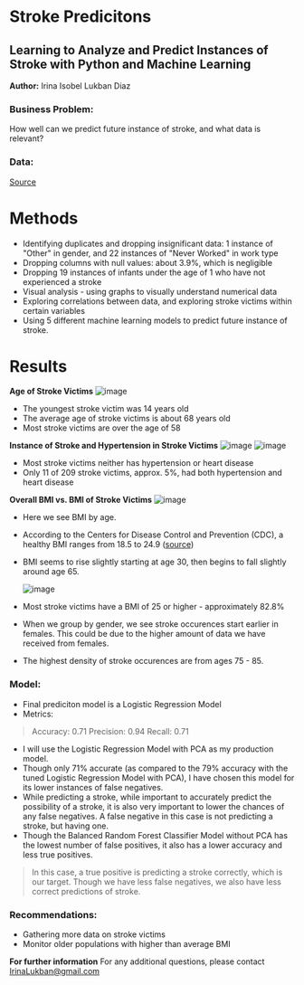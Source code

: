 # Stroke Predicitons
## Learning to Analyze and Predict Instances of Stroke with Python and Machine Learning
<b>Author:</b> Irina Isobel Lukban Diaz
### Business Problem:
How well can we predict future instance of stroke, and what data is relevant?

### Data:
[Source](https://www.kaggle.com/datasets/fedesoriano/stroke-prediction-dataset?resource=download)

# Methods
- Identifying duplicates and dropping insignificant data: 1 instance of "Other" in gender, and 22 instances of "Never Worked" in work type
- Dropping columns with null values: about 3.9%, which is negligible
- Dropping 19 instances of infants under the age of 1 who have not experienced a stroke
- Visual analysis - using graphs to visually understand numerical data
- Exploring correlations between data, and exploring stroke victims within certain variables 
- Using 5 different machine learning models to predict future instance of stroke.

# Results
<b>Age of Stroke Victims</b>
![image](https://user-images.githubusercontent.com/123199534/232090578-2e158b7d-7c53-4ccf-b2fa-6d9d5157bd8c.png)
- The youngest stroke victim was 14 years old
- The average age of stroke victims is about 68 years old
- Most stroke victims are over the age of 58

<b>Instance of Stroke and Hypertension in Stroke Victims</b>
![image](https://user-images.githubusercontent.com/123199534/232090806-99ee252f-cd28-4f05-a52f-ffd5b9eb16cd.png)
![image](https://user-images.githubusercontent.com/123199534/232090853-ead06569-913e-4d37-ae12-0a37edc9b2db.png)
- Most stroke victims neither has hypertension or heart disease
- Only 11 of 209 stroke victims, approx. 5%, had both hypertension and heart disease

<b>Overall BMI vs. BMI of Stroke Victims</b>
![image](https://user-images.githubusercontent.com/123199534/232091286-06360d38-21df-4471-988b-00acddc72b12.png)
- Here we see BMI by age.
- According to the Centers for Disease Control and Prevention (CDC), a healthy BMI ranges from 18.5 to 24.9 ([source](https://www.cdc.gov/healthyweight/assessing/index.html#:~:text=If%20your%20BMI%20is%20less,falls%20within%20the%20overweight%20range))
- BMI seems to rise slightly starting at age 30, then begins to fall slightly around age 65.

  ![image](https://user-images.githubusercontent.com/123199534/232092085-63d4885b-a2dd-43e6-b5a4-a666788440ce.png)
- Most stroke victims have a BMI of 25 or higher - approximately 82.8%
- When we group by gender, we see stroke occurences start earlier in females. This could be due to the higher amount of data we have received from females.
- The highest density of stroke occurences are from ages 75 - 85.
  
### Model:
- Final prediciton model is a Logistic Regression Model
- Metrics:
> Accuracy: 0.71
> Precision: 0.94
> Recall: 0.71

- I will use the Logistic Regression Model with PCA as my production model.
- Though only 71% accurate (as compared to the 79% accuracy with the tuned Logistic Regression Model with PCA), I have chosen this model for its lower instances of false negatives.
- While predicting a stroke, while important to accurately predict the possibility of a stroke, it is also very important to lower the chances of any false negatives. A false negative in this case is not predicting a stroke, but having one.
- Though the Balanced Random Forest Classifier Model without PCA has the lowest number of false positives, it also has a lower accuracy and less true positives.
> In this case, a true positive is predicting a stroke correctly, which is our target. Though we have less false negatives, we also have less correct predictions of stroke.


### Recommendations:
- Gathering more data on stroke victims
- Monitor older populations with higher than average BMI

<b>For further information</b>
For any additional questions, please contact IrinaLukban@gmail.com
